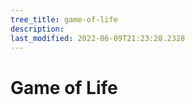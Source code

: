 ```yaml
---
tree_title: game-of-life
description: 
last_modified: 2022-06-09T21:23:28.2328
---
```


# Game of Life
